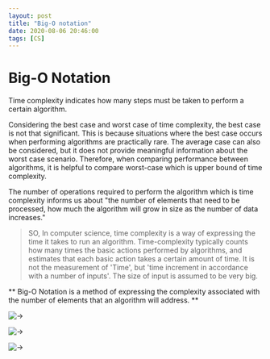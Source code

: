 ```yaml
---
layout: post
title: "Big-O notation"
date: 2020-08-06 20:46:00
tags: [CS]
---
```


# Big-O Notation

Time complexity indicates how many steps must be taken to perform a certain algorithm.  

Considering the best case and worst case of time complexity, the best case is not that significant. This is because situations where the best case occurs when performing algorithms are practically rare. The average case can also be considered, but it does not provide meaningful information about the worst case scenario. Therefore, when comparing performance between algorithms, it is helpful to compare worst-case which is upper bound of time complexity.

The number of operations required to perform the algorithm which is time complexity informs us about "the number of elements that need to be processed, how much the algorithm will grow in size as the number of data increases."  
  
> SO, In computer science, time complexity is a way of expressing the time it takes to run an algorithm. Time-complexity typically counts how many times the basic actions performed by algorithms, and estimates that each basic action takes a certain amount of time. It is not the measurement of 'Time', but 'time increment in accordance with a number of inputs'. The size of input is assumed to be very big.


** Big-O Notation is a method of expressing the complexity associated with the number of elements that an algorithm will address. **


![->](https://miro.medium.com/max/2544/1*yiyfZodqXNwMouC0-B0Wlg.png)

![->](https://joshuajangblog.files.wordpress.com/2016/09/1.jpg)

![->](https://dl1gtqdymozzn.cloudfront.net/forAuthors/S5D8MDcnloUE9bnKzE4Dt6FNr7bDfkgmhUbdjsAr.webp)
